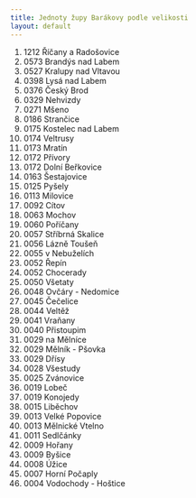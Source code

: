 ```yaml
---
title: Jednoty župy Barákovy podle velikosti
layout: default
---
```


1. 1212 Říčany a Radošovice
2. 0573 Brandýs nad Labem
3. 0527 Kralupy nad Vltavou
4. 0398 Lysá nad Labem
5. 0376 Český Brod
6. 0329 Nehvizdy
7. 0271 Mšeno
8. 0186 Strančice
9. 0175 Kostelec nad Labem
10. 0174 Veltrusy
11. 0173 Mratín
12. 0172 Přívory
13. 0172 Dolní Beřkovice
14. 0163 Šestajovice
15. 0125 Pyšely
16. 0113 Milovice
17. 0092 Cítov
18. 0063 Mochov
19. 0060 Poříčany
20. 0057 Stříbrná Skalice
21. 0056 Lázně Toušeň
22. 0055 v Nebuželích
23. 0052 Řepín
24. 0052 Chocerady
25. 0050 Všetaty
26. 0048 Ovčáry - Nedomice
27. 0045 Čečelice
28. 0044 Veltěž
29. 0041 Vraňany
30. 0040 Přistoupim
31. 0029 na Mělníce
32. 0029 Mělník - Pšovka
33. 0029 Dřísy
34. 0028 Všestudy
35. 0025 Zvánovice
36. 0019 Lobeč
37. 0019 Konojedy
38. 0015 Liběchov
39. 0013 Velké Popovice
40. 0013 Mělnické Vtelno
41. 0011 Sedlčánky
42. 0009 Hořany
43. 0009 Byšice
44. 0008 Úžice
45. 0007 Horní Počaply
46. 0004 Vodochody - Hoštice